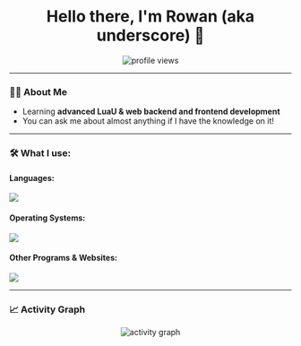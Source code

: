 <h1 align="center">Hello there, I'm Rowan (aka underscore) 👋</h1>
<p align="center">
  <img src="https://komarev.com/ghpvc/?username=underscore-lol&label=Profile%20Views&color=0e75b6&style=flat" alt="profile views" />
</p>

---

### 👨‍💻 About Me
- Learning **advanced LuaU & web backend and frontend development**
- You can ask me about almost anything if I have the knowledge on it!

---

### 🛠️ What I use:
#### Languages:
<p>
  <img src="https://skillicons.dev/icons?i=bash,css,discordjs,html,java,js,lua,nodejs" />
</p>

#### Operating Systems:
<p>
  <img src="https://skillicons.dev/icons?i=linux,arch,debian,raspberrypi,ubuntu,mint,windows" />
</p>

#### Other Programs & Websites:
<p>
  <img src="https://skillicons.dev/icons?i=cloudflare,discord,firebase,git,github,powershell,robloxstudio,vscode" />
</p>

---

### 📈 Activity Graph
<p align="center">
  <img src="https://github-readme-activity-graph.vercel.app/graph?username=underscore-lol&bg_color=0d1117&color=79fe96&line=79fe96&point=ffffff&area=true&hide_border=true" alt="activity graph"/>
</p>
